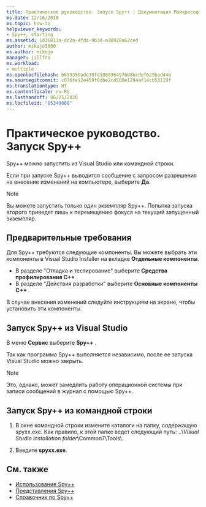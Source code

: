 ```yaml
---
title: Практическое руководство. Запуск Spy++ | Документация Майкрософт
ms.date: 12/16/2018
ms.topic: how-to
helpviewer_keywords:
- Spy++, starting
ms.assetid: 1d36813a-dc2a-4fda-9b3d-a38928a62ced
author: mikejo5000
ms.author: mikejo
manager: jillfra
ms.workload:
- multiple
ms.openlocfilehash: b659350adc39fd1088964976b8bcdef629bad44b
ms.sourcegitcommit: c076fe12e459f0dbe2cd508e1294af14cb53119f
ms.translationtype: HT
ms.contentlocale: ru-RU
ms.lasthandoff: 06/25/2020
ms.locfileid: "85349008"
---
```

# <a name="how-to-start-spy"></a>Практическое руководство. Запуск Spy++

Spy++ можно запустить из Visual Studio или командной строки.

 Если при запуске Spy++ выводится сообщение с запросом разрешения на внесение изменений на компьютере, выберите **Да**.

> [!NOTE]
> Вы можете запустить только один экземпляр Spy++. Попытка запуска второго приведет лишь к перемещению фокуса на текущий запущенный экземпляр.

## <a name="prerequisites"></a>Предварительные требования

Для Spy++ требуются следующие компоненты. Вы можете выбрать эти компоненты в Visual Studio Installer на вкладке **Отдельные компоненты**.

* В разделе "Отладка и тестирование" выберите **Средства профилирования C++** .
* В разделе "Действия разработки" выберите **Основные компоненты C++** .

В случае внесения изменений следуйте инструкциям на экране, чтобы установить эти компоненты.

## <a name="start-spy-from-visual-studio"></a>Запуск Spy++ из Visual Studio

В меню **Сервис** выберите **Spy++** .

Так как программа Spy++ выполняется независимо, после ее запуска Visual Studio можно закрыть.

> [!NOTE]
> Это, однако, может замедлить работу операционной системы при записи сообщений в журнал с помощью Spy++.

## <a name="start-spy-at-a-command-prompt"></a>Запуск Spy++ из командной строки

1. В окне командной строки измените каталоги на папку, содержащую spyxx.exe. Как правило, к этой папке ведет следующий путь: ..\\*Visual Studio installation folder*\Common7\Tools\\.

2. Введите **spyxx.exe**.

## <a name="see-also"></a>См. также
- [Использование Spy++](../debugger/using-spy-increment.md)
- [Представления Spy++](../debugger/spy-increment-views.md)
- [Справочник по Spy++](../debugger/spy-increment-reference.md)

